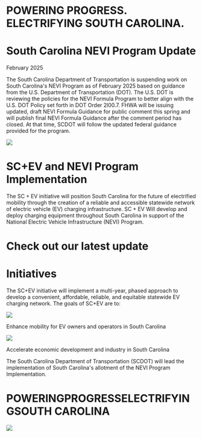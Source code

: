 # POWERING PROGRESS. ELECTRIFYING SOUTH CAROLINA.  

# South Carolina NEVl Program Update  

February 2025  

The South Carolina Department of Transportation is suspending work on South Carolina's NEVI Program as of February 2025 based on guidance from the U.S. Department of Transportation (DOT). The U.S. DOT is reviewing the policies for the NEVI Formula Program to better align with the U.S. DOT Policy set forth in DOT Order 2l00.7. FHWA will be issuing updated, draft NEVI Formula Guidance for public comment this spring and will publish final NEVl Formula Guidance after the comment period has closed. At that time, SCDOT will follow the updated federal guidance provided for the program.  

![](images/319a5425c565e2a6a0b229cbb601238ea8f0e63727d6ddb5850a4b15923ba67d.jpg)  

# SC+EV and NEVl Program Implementation  

The $\mathsf{S C}+\mathsf{E V}$ initiative will position South Carolina for the future of electrified mobility through the creation of a reliable and accessible statewide network of electric vehicle (EV) charging infrastructure. $\mathsf{S C}+\mathsf{E V}$ Will develop and deploy charging equipment throughout South Carolina in support of the National Electric Vehicle Infrastructure (NEVI) Program.  

# Check out our latest update  

# Initiatives  

The SC+EV initiative will implement a multi-year, phased approach to develop a convenient, affordable, reliable, and equitable statewide EV charging network. The goals of SC+EV are to:  

![](images/b56cb193c68136587b82bd52ebc4f5857af5f0111ed9866e0e8cf0c43f2f26c2.jpg)  

Enhance mobility for EV owners and operators in South Carolina  

![](images/8126b7b098bdd16bd0ebd4c3ca103d5d90fac78596356ddc098b37824c0ef734.jpg)  

Accelerate economic development and industry in South Carolina  

The South Carolina Department of Transportation (SCDOT) will lead the implementation of South Carolina's allotment of the NEVl Program Implementation.  

# POWERINGPROGRESSELECTRIFYINGSOUTH CAROLINA  

![](images/c7467384e04fffb0bf2681793d4bf572685d19ee3cb72b62e95e5f74348d963c.jpg)  